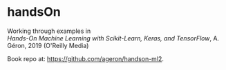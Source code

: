 # handsOn
Working through examples in<br/>
_Hands-On Machine Learning with Scikit-Learn, Keras, and TensorFlow_, A. Géron, 2019 (O'Reilly Media)

Book repo at: <a href="https://github.com/ageron/handson-ml2">https://github.com/ageron/handson-ml2</a>.
